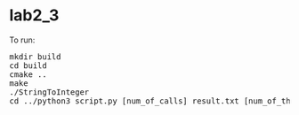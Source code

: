 # lab2_3
To run:
<pre>mkdir build
cd build
cmake ..
make
./StringToInteger
cd ../python3 script.py [num_of_calls] result.txt [num_of_threads]
